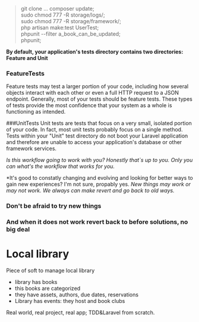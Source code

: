 > git clone ... 
> composer update;<br>
> sudo chmod 777 -R storage/logs/; <br>
> sudo chmod 777 -R storage/framework/; <br>
> php artisan make:test UserTest; <br>
> phpunit --filter a_book_can_be_updated; <br>
> phpunit; <br>

**By default, your application's tests directory contains two directories: Feature and Unit** 

### FeatureTests
Feature tests may test a larger portion of your code, including how several objects interact with each other or even a full HTTP request to a JSON endpoint. Generally, most of your tests should be feature tests. These types of tests provide the most confidence that your system as a whole is functioning as intended.

###UnitTests
Unit tests are tests that focus on a very small, isolated portion of your code. In fact, most unit tests probably focus on a single method. Tests within your "Unit" test directory do not boot your Laravel application and therefore are unable to access your application's database or other framework services.

*Is this workflow going to work with you? Honestly that`s up to you.*
*Only you can what's the workflow that works for you.* 

*It's good to constatly changing and evolving and looking for better ways to gain new experiences? I'm not sure, propably yes.
*New things may work or may not work. We always can make revert and go back to old ways.*

### Don't be afraid to try new things
### And when it does not work revert back to before solutions, no big deal

# Local library
Piece of soft to manage local library

* library has books
* this books are categorized
* they have assets, authors, due dates, reservations
* Library has events: they host and book clubs  

Real world, real project, real app; TDD&Laravel from scratch.


